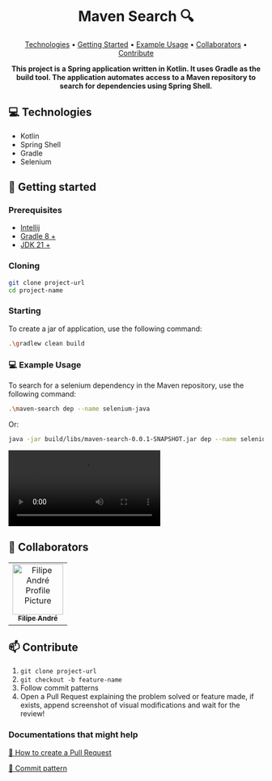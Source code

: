 <h1 align="center" style="font-weight: bold;">Maven Search 🔍</h1>

<p align="center">
 <a href="#tech">Technologies</a> • 
 <a href="#started">Getting Started</a> •
 <a href="#example">Example Usage</a> •
 <a href="#colab">Collaborators</a> •
 <a href="#contribute">Contribute</a>
</p>

<p align="center">
    <b>This project is a Spring application written in Kotlin. 
It uses Gradle as the build tool. 
The application automates access to a Maven repository to search for dependencies using Spring Shell.
</b>
</p>

<h2 id="technologies">💻 Technologies</h2>

- Kotlin
- Spring Shell
- Gradle
- Selenium

<h2 id="started">🚀 Getting started</h2>

<h3>Prerequisites</h3>

- [Intellij](https://github.com/)
- [Gradle 8 +](https://github.com)
- [JDK 21 +](https://github.com)

<h3>Cloning</h3>

```bash
git clone project-url
cd project-name
```

<h3>Starting</h3>

To create a jar of application, use the following command:

```bash
.\gradlew clean build
```

<h3 id="example">💻 Example Usage </h3>

To search for a selenium dependency in the Maven repository, use the following command:

```bash
.\maven-search dep --name selenium-java
```

Or:

```bash
java -jar build/libs/maven-search-0.0.1-SNAPSHOT.jar dep --name selenium-java
```

<video src='assets/demo-maven-search.mp4' controls></video>

<h2 id="colab">🤝 Collaborators</h2>

<table>
  <tr>
    <td align="center">
      <a href="#">
        <img src="https://avatars.githubusercontent.com/u/110608654?v=4" width="100px;" alt="Filipe André Profile Picture"/><br>
        <sub>
          <b>Filipe André</b>
        </sub>
      </a>
    </td>
  </tr>
</table>

<h2 id="contribute">📫 Contribute</h2>

1. `git clone project-url`
2. `git checkout -b feature-name`
3. Follow commit patterns
4. Open a Pull Request explaining the problem solved or feature made, if exists, append screenshot of visual modifications and wait for the review!

<h3>Documentations that might help</h3>

[📝 How to create a Pull Request](https://www.atlassian.com/br/git/tutorials/making-a-pull-request)

[💾 Commit pattern](https://gist.github.com/joshbuchea/6f47e86d2510bce28f8e7f42ae84c716)